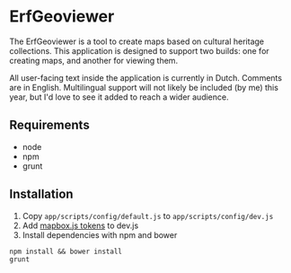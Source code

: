 # ErfGeoviewer

The ErfGeoviewer is a tool to create maps based on cultural heritage collections. This application is
designed to support two builds: one for creating maps, and another for viewing them. 

All user-facing text inside the application is currently in Dutch. Comments are in English.
Multilingual support will not likely be included (by me) this year, but I'd love to see it added to 
reach a wider audience.

## Requirements

- node
- npm
- grunt

## Installation

1. Copy `app/scripts/config/default.js` to `app/scripts/config/dev.js`
2. Add [mapbox.js tokens](https://www.mapbox.com/help/create-api-access-token/) to dev.js
3. Install dependencies with npm and bower

```
npm install && bower install
grunt 
```
